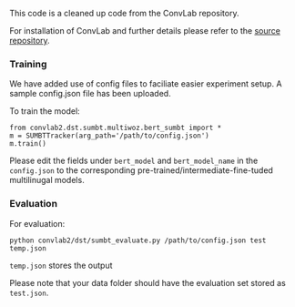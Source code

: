 This code is a cleaned up code from the ConvLab repository.

For installation of ConvLab and further details please refer to the [source repository](https://github.com/thu-coai/ConvLab-2).

### Training
We have added use of config files to faciliate easier experiment setup. A sample config.json file has been uploaded. 

To train the model:

```
from convlab2.dst.sumbt.multiwoz.bert_sumbt import *
m = SUMBTTracker(arg_path='/path/to/config.json')
m.train()
```

Please edit the fields under `bert_model` and `bert_model_name` in the `config.json` to the corresponding pre-trained/intermediate-fine-tuded multilinugal models.

### Evaluation
For evaluation:

`python convlab2/dst/sumbt_evaluate.py /path/to/config.json test temp.json`

`temp.json` stores the output

Please note that your data folder should have the evaluation set stored as `test.json`.
